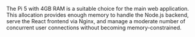 The Pi 5 with 4GB RAM is a suitable choice for the main web application. This allocation provides enough memory to handle the Node.js backend, serve the React frontend via Nginx, and manage a moderate number of concurrent user connections without becoming memory-constrained.
